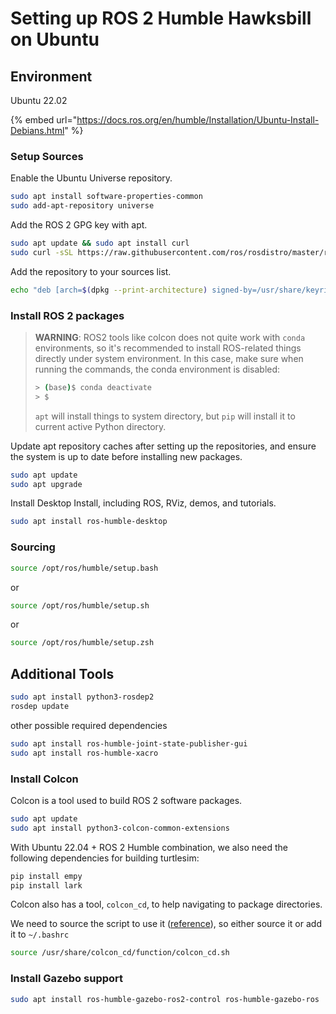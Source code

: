 # Setting up ROS 2 Humble Hawksbill on Ubuntu

## Environment

Ubuntu 22.02

{% embed url="https://docs.ros.org/en/humble/Installation/Ubuntu-Install-Debians.html" %}

### Setup Sources

Enable the Ubuntu Universe repository.

```bash
sudo apt install software-properties-common
sudo add-apt-repository universe
```

Add the ROS 2 GPG key with apt.

```bash
sudo apt update && sudo apt install curl
sudo curl -sSL https://raw.githubusercontent.com/ros/rosdistro/master/ros.key -o /usr/share/keyrings/ros-archive-keyring.gpg
```

Add the repository to your sources list.

```bash
echo "deb [arch=$(dpkg --print-architecture) signed-by=/usr/share/keyrings/ros-archive-keyring.gpg] http://packages.ros.org/ros2/ubuntu $(. /etc/os-release && echo $UBUNTU_CODENAME) main" | sudo tee /etc/apt/sources.list.d/ros2.list > /dev/null
```



### Install ROS 2 packages

> **WARNING**: ROS2 tools like colcon does not quite work with `conda` environments, so it's recommended to install ROS-related things directly under system environment. In this case, make sure when running the commands, the conda environment is disabled:
>
> ```bash
> > (base)$ conda deactivate
> > $
> ```
>
> `apt` will install things to system directory, but `pip` will install it to current active Python directory.

Update apt repository caches after setting up the repositories, and ensure the system is up to date before installing new packages.

```bash
sudo apt update
sudo apt upgrade
```

Install Desktop Install, including ROS, RViz, demos, and tutorials.

```bash
sudo apt install ros-humble-desktop
```



### Sourcing

```bash
source /opt/ros/humble/setup.bash
```

or

```bash
source /opt/ros/humble/setup.sh
```

or

```bash
source /opt/ros/humble/setup.zsh
```



## Additional Tools

```bash
sudo apt install python3-rosdep2
rosdep update
```

other possible required dependencies

```bash
sudo apt install ros-humble-joint-state-publisher-gui
sudo apt install ros-humble-xacro
```

### Install Colcon

Colcon is a tool used to build ROS 2 software packages.

```bash
sudo apt update
sudo apt install python3-colcon-common-extensions
```



With Ubuntu 22.04 + ROS 2 Humble combination, we also need the following dependencies for building turtlesim:

```bash
pip install empy
pip install lark
```

Colcon also has a tool, `colcon_cd`, to help navigating to package directories.

We need to source the script to use it ([reference](https://colcon.readthedocs.io/en/released/user/installation.html?highlight=colcon\_cd#quick-directory-changes)), so either source it or add it to `~/.bashrc`

```bash
source /usr/share/colcon_cd/function/colcon_cd.sh
```



### Install Gazebo support

```bash
sudo apt install ros-humble-gazebo-ros2-control ros-humble-gazebo-ros
```

